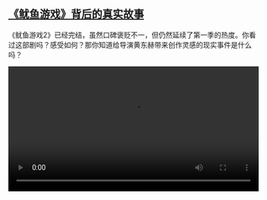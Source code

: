 <!--1736140624000-->
[《鱿鱼游戏》背后的真实故事](https://www.dw.com/zh/%E3%80%8A%E9%B1%BF%E9%B1%BC%E6%B8%B8%E6%88%8F%E3%80%8B%E8%83%8C%E5%90%8E%E7%9A%84%E7%9C%9F%E5%AE%9E%E6%95%85%E4%BA%8B/a-71208517)
------

<p>《鱿鱼游戏2》已经完结，虽然口碑褒贬不一，但仍然延续了第一季的热度。你看过这部剧吗？感受如何？那你知道给导演黄东赫带来创作灵感的现实事件是什么吗？</small></p><video src="https://tvdownloaddw-a.akamaihd.net/Events/mp4/vdt_zh/2025/dwvgchi250103_dwvgchi250102_squidgame-ltr-wi_01icw_AVC_1280x720.mp4" controls style="width:100%"></video>
